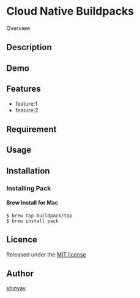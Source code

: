 # Cloud Native Buildpacks

Overview

## Description

## Demo

## Features

- feature:1
- feature:2

## Requirement

## Usage

## Installation

### Installing Pack
#### Brew Install for Mac

```
$ brew tap buildpack/tap
$ brew install pack
```

## Licence

Released under the [MIT license](https://gist.githubusercontent.com/shinyay/56e54ee4c0e22db8211e05e70a63247e/raw/44f0f4de510b4f2b918fad3c91e0845104092bff/LICENSE)

## Author

[shinyay](https://github.com/shinyay)
